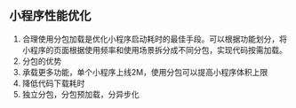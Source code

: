 ## 小程序性能优化

1. 合理使用分包加载是优化小程序启动耗时的最佳手段。可以根据功能划分，将小程序的页面根据使用频率和使用场景拆分成不同分包，实现代码按需加载。
2. 分包的优势
  1. 承载更多功能，单个小程序上线2M，使用分包可以提高小程序体积上限
  2. 降低代码下载耗时
3. 独立分包，分包预加载，分异步化


